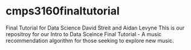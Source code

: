 # cmps3160finaltutorial
Final Tutorial for Data Science
David Streit and Aidan Levyne
This is our repositroy for our Intro to Data Sceince Final Tutorial - A music recommendation algorithm for those seeking to explore new music. 
